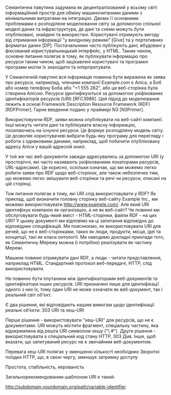 Семантична павутина задумана як децентралізований у всьому світі інформаційний простір для обміну машиночитаними даними з мінімальними витратами на інтеграцію. Двома її основними проблемами є розподілене моделювання світу за допомогою спільної моделі даних та інфраструктура, де дані та схеми можуть бути опубліковані, знайдені та використані. Користувачі отримують вигоду від отримання інформації "у вихідному режимі" [Give] та у портативних форматах даних [DP]. Постачальники часто публікують дані, вбудовані у фіксований користувальницький інтерфейс, у HTML. Таким чином, основне питання полягає в тому, як публікувати інформацію про ресурси таким чином, щоб зацікавлені користувачі та програмні програми могли їх знаходити та інтерпретувати.

У Семантичній павутині вся інформація повинна бути виражена як заява про ресурси, наприклад, членами компанії Example.com є Аліса, а Боб або номер телефону Боба або "+1 555 262", або ця веб-сторінка була створена Алісою. Ресурси ідентифікуються за допомогою уніфікованих ідентифікаторів ресурсів (URI) [RFC3986]. Цей підхід до моделювання лежить в основі Framework Description Resource Framework (RDF) [RDFPrimer]. Гарне введення подано у праймері N3 [N3Primer].

Використовуючи RDF, заяви можна опублікувати на веб-сайті компанії. Інші можуть читати дані та публікувати власну інформацію, посилаючись на існуючі ресурси. Це формує розподілену модель світу. Це дозволяє користувачеві вибрати будь-яку програму для перегляду і роботи з однаковими даними, наприклад, щоб побачити опубліковану адресу Аліси у вашій адресній книзі.

У той же час веб-документи завжди адресувались за допомогою URI (у просторіччі, які часто називають уніфікованими локаторами ресурсів, URL-адресами). Це корисно, оскільки означає, що ми можемо легко робити заяви про RDF щодо веб-сторінок, але також небезпечно тим, що можемо легко змішувати веб-сторінки та речі чи ресурси, описані на цій сторінці.

Тож питання полягає в тому, які URI слід використовувати у RDF? Як приклад, щоб визначити головну сторінку веб-сайту Example Inc., ми можемо використовувати http://www.example.com/. Але який URI ідентифікує компанію як організацію, а не як веб-сайт? Чи повинні ми обслуговувати будь-який вміст - HTML-сторінки, файли RDF - на цих URI? У цьому документі ми відповімо на ці запитання відповідно до відповідних специфікацій. Ми пояснюємо, як використовувати URI для речей, що не є веб-сторінками, таких як люди, продукти, місця, ідеї та концепції, такі як класи онтології. Ми наводимо докладні приклади того, як Семантичну Мережу можна (і потрібно) реалізувати як частину Мережі.

Машини повинні отримувати дані RDF, а люди - читати
представлення, наприклад HTML. Стандартний протокол веб-передачі, HTTP,
слід використовувати.

Не повинно бути плутанини між ідентифікаторами веб-документів та
ідентифікатори інших ресурсів. URI призначені лише для ідентифікації одного з них
їх, тому один URI не може означати як веб-документ, так і реальний світ
об'єкт.

Є два рішення, які відповідають нашим вимогам щодо ідентифікації
реальні об’єкти: 303 URI та хеш-URI

Перше рішення - використовувати "хеш-URI" для ресурсів, що не є документами.
URI можуть містити фрагмент, спеціальну частину, яка відокремлена від
решта URI символом хешу ("\ #"). Друге рішення - використовувати a
спеціальний код стану HTTP, 303 Див. Інше, щоб вказати, що
запитуваний ресурс не є звичайним веб-документом.

Перевага хеш-URI полягає у зменшенні кількості необхідних
Зворотні поїздки HTTP, що, в свою чергу, зменшує затримку доступу

Простота, стабільність, керованість

Загальнорекомендованим шаблоном URI є такий:

http://subdomain.yourdomain.org/path/variable-identifier